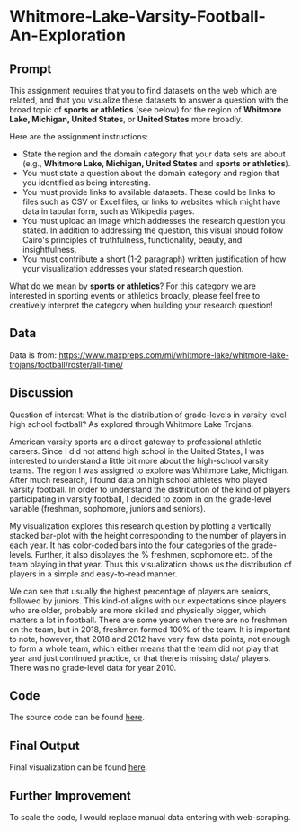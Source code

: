 # Whitmore-Lake-Varsity-Football-An-Exploration

## Prompt

This assignment requires that you to find datasets on the web which are related, and that you visualize these datasets to answer a question with the broad topic of **sports or athletics** (see below) for the region of **Whitmore Lake, Michigan, United States**, or **United States** more broadly.

Here are the assignment instructions:

 * State the region and the domain category that your data sets are about (e.g., **Whitmore Lake, Michigan, United States** and **sports or athletics**).
 * You must state a question about the domain category and region that you identified as being interesting.
 * You must provide links to available datasets. These could be links to files such as CSV or Excel files, or links to websites which might have data in tabular form, such as Wikipedia pages.
 * You must upload an image which addresses the research question you stated. In addition to addressing the question, this visual should follow Cairo's principles of truthfulness, functionality, beauty, and insightfulness.
 * You must contribute a short (1-2 paragraph) written justification of how your visualization addresses your stated research question.

What do we mean by **sports or athletics**?  For this category we are interested in sporting events or athletics broadly, please feel free to creatively interpret the category when building your research question!

## Data
Data is from: https://www.maxpreps.com/mi/whitmore-lake/whitmore-lake-trojans/football/roster/all-time/ 

## Discussion
Question of interest: What is the distribution of grade-levels in varsity level high school football? As explored through Whitmore Lake Trojans.

American varsity sports are a direct gateway to professional athletic careers. Since I did not attend high school in the United States, I was interested to understand a little bit more about the high-school varsity teams. The region I was assigned to explore was Whitmore Lake, Michigan. After much research, I found data on high school athletes who played varsity football. In order to understand the distribution of the kind of players participating in varsity football, I decided to zoom in on the grade-level variable (freshman, sophomore, juniors and seniors).

My visualization explores this research question by plotting a vertically stacked bar-plot with the height corresponding to the number of players in each year. It has color-coded bars into the four categories of the grade-levels. Further, it also displayes the % freshmen, sophomore etc. of the team playing in that year. Thus this visualization shows us the distribution of players in a simple and easy-to-read manner.  

We can see that usually the highest percentage of players are seniors, followed by juniors. This kind-of aligns with our expectations since players who are older, probably are more skilled and physically bigger, which matters a lot in football. There are some years when there are no freshmen on the team, but in 2018, freshmen formed 100% of the team. It is important to note, however, that 2018 and 2012 have very few data points, not enough to form a whole team, which either means that the team did not play that year and just continued practice, or that there is missing data/ players. There was no grade-level data for year 2010.

## Code
The source code can be found [here](https://github.com/ridhika123/Whitmore-Lake-Varsity-Football-An-Exploration/blob/main/WhitmoreLakeVarsityFootballOverTheYears.ipynb). 

## Final Output
Final visualization can be found [here](https://github.com/ridhika123/Whitmore-Lake-Varsity-Football-An-Exploration/blob/main/WhitmoreLakeVarsityFootball.png).

## Further Improvement 
To scale the code, I would replace manual data entering with web-scraping. 

